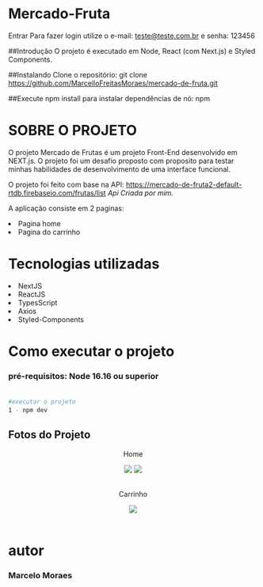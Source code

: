 # Mercado-Fruta

 Entrar
Para fazer login utilize o e-mail: teste@teste.com.br e senha: 123456

##Introdução O projeto é executado em Node, React (com Next.js) e Styled Components.

##Instalando Clone o repositório: git clone https://github.com/MarcelloFreitasMoraes/mercado-de-fruta.git

##Execute npm install para instalar dependências de nó: npm

# SOBRE O PROJETO
O projeto Mercado de Frutas é um projeto Front-End desenvolvido em NEXT.js.
O projeto foi um desafio proposto com proposito para testar minhas habilidades de desenvolvimento de uma interface funcional.

O projeto foi feito com base na API: https://mercado-de-fruta2-default-rtdb.firebaseio.com/frutas/list
<i>Api Criada por mim.</i>

A aplicação consiste em 2 paginas:

<li>Pagina home</li>

<li>Pagina do carrinho</li>


# Tecnologias utilizadas

<li>NextJS</li>
<li>ReactJS</li>
<li>TypesScript</li>
<li>Axios</li>
<li>Styled-Components</li>

# Como executar o projeto
 ### pré-requisitos: Node 16.16 ou superior
 
 ```bash
 
 #executar o projeto
 1 - npm dev
 ```
 ## Fotos do Projeto

<div align="center">
  <p>Home</p>
<img src="![alt text](image.png)" width="700px" />
<img src="![alt text](image-1.png)" width="700px" />
</div>
<br/>

<div align="center">
  <p>Carrinho</p>
<img src="https://github.com/MarcelloFreitasMoraes/mercado-de-frutas-ts/assets/101751067/63f64daf-14db-4bfc-8816-7787bfa9b0b5" width="700px" />
</div>
 <br/>
 
 # autor
 ### Marcelo Moraes
